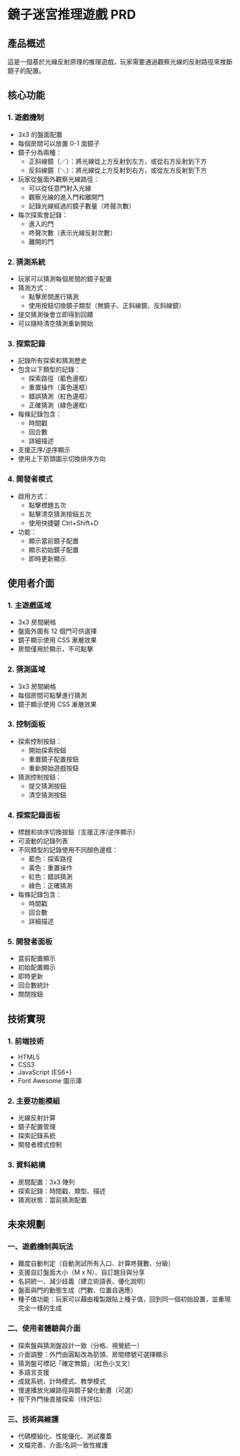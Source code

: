 # 鏡子迷宮推理遊戲 PRD

## 產品概述
這是一個基於光線反射原理的推理遊戲，玩家需要通過觀察光線的反射路徑來推斷鏡子的配置。

## 核心功能

### 1. 遊戲機制
- 3x3 的盤面配置
- 每個房間可以放置 0-1 面鏡子
- 鏡子分為兩種：
  - 正斜線鏡（／）：將光線從上方反射到左方，或從右方反射到下方
  - 反斜線鏡（＼）：將光線從上方反射到右方，或從左方反射到下方
- 玩家從盤面外觀察光線路徑：
  - 可以從任意門射入光線
  - 觀察光線的進入門和離開門
  - 記錄光線經過的鏡子數量（咚聲次數）
- 每次探索會記錄：
  - 進入的門
  - 咚聲次數（表示光線反射次數）
  - 離開的門

### 2. 猜測系統
- 玩家可以猜測每個房間的鏡子配置
- 猜測方式：
  - 點擊房間進行猜測
  - 使用按鈕切換鏡子類型（無鏡子、正斜線鏡、反斜線鏡）
- 提交猜測後會立即得到回饋
- 可以隨時清空猜測重新開始

### 3. 探索記錄
- 記錄所有探索和猜測歷史
- 包含以下類型的記錄：
  - 探索路徑（藍色邊框）
  - 重置操作（黃色邊框）
  - 錯誤猜測（紅色邊框）
  - 正確猜測（綠色邊框）
- 每條記錄包含：
  - 時間戳
  - 回合數
  - 詳細描述
- 支援正序/逆序顯示
- 使用上下箭頭圖示切換排序方向

### 4. 開發者模式
- 啟用方式：
  - 點擊標題五次
  - 點擊清空猜測按鈕五次
  - 使用快捷鍵 Ctrl+Shift+D
- 功能：
  - 顯示當前鏡子配置
  - 顯示初始鏡子配置
  - 即時更新顯示

## 使用者介面

### 1. 主遊戲區域
- 3x3 房間網格
- 盤面外圍有 12 個門可供選擇
- 鏡子顯示使用 CSS 漸層效果
- 房間僅用於顯示，不可點擊

### 2. 猜測區域
- 3x3 房間網格
- 每個房間可點擊進行猜測
- 鏡子顯示使用 CSS 漸層效果

### 3. 控制面板
- 探索控制按鈕：
  - 開始探索按鈕
  - 重置鏡子配置按鈕
  - 重新開始遊戲按鈕
- 猜測控制按鈕：
  - 提交猜測按鈕
  - 清空猜測按鈕

### 4. 探索記錄面板
- 標題和排序切換按鈕（支援正序/逆序顯示）
- 可滾動的記錄列表
- 不同類型的記錄使用不同顏色邊框：
  - 藍色：探索路徑
  - 黃色：重置操作
  - 紅色：錯誤猜測
  - 綠色：正確猜測
- 每條記錄包含：
  - 時間戳
  - 回合數
  - 詳細描述

### 5. 開發者面板
- 當前配置顯示
- 初始配置顯示
- 即時更新
- 回合數統計
- 關閉按鈕

## 技術實現

### 1. 前端技術
- HTML5
- CSS3
- JavaScript (ES6+)
- Font Awesome 圖示庫

### 2. 主要功能模組
- 光線反射計算
- 鏡子配置管理
- 探索記錄系統
- 開發者模式控制

### 3. 資料結構
- 房間配置：3x3 陣列
- 探索記錄：時間戳、類型、描述
- 猜測狀態：當前猜測配置

## 未來規劃

### 一、遊戲機制與玩法
- 難度自動判定（自動測試所有入口、計算咚聲數、分級）
- 支援自訂盤面大小（M x N）、自訂題目與分享
- 名詞統一、減少歧義（建立術語表、優化說明）
- 盤面與門的動態生成（門數、位置自適應）
- 種子值功能：玩家可以藉由複製跟貼上種子值，回到同一個初始設置，並重現完全一樣的生成

### 二、使用者體驗與介面
- 探索盤與猜測盤設計一致（分格、視覺統一）
- 介面調整：外門由圓點改為箭頭、房間標號可選擇顯示
- 猜測盤可標記「確定無鏡」（紅色小叉叉）
- 多語言支援
- 成就系統、計時模式、教學模式
- 慢速播放光線路徑與鏡子變化動畫（可選）
- 按下外門後直接探索（待評估）

### 三、技術與維護
- 代碼模組化、性能優化、測試覆蓋
- 文檔完善、介面/名詞一致性維護 